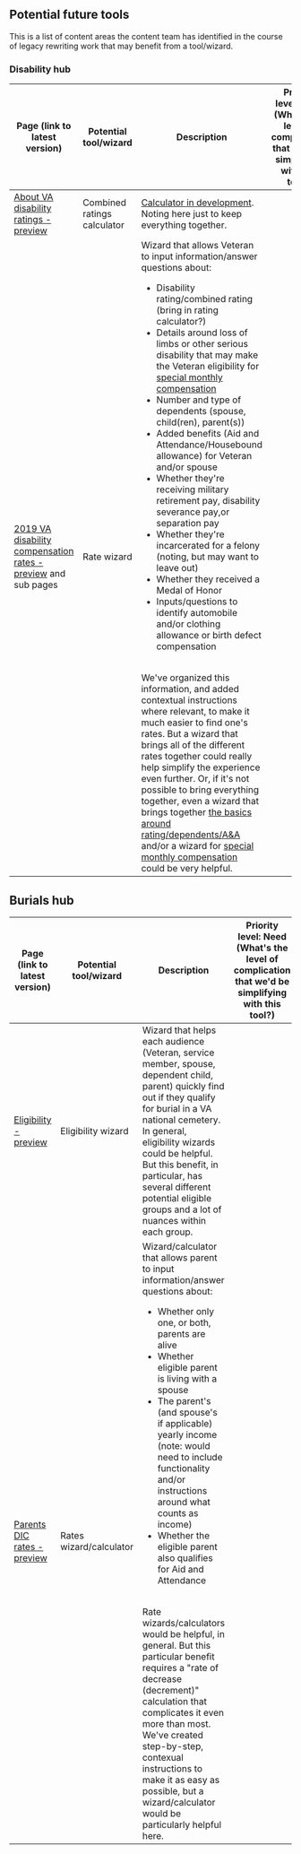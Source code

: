 ## Potential future tools

This is a list of content areas the content team has identified in the course of legacy rewriting work that may benefit from a tool/wizard.

### Disability hub

| Page (link to latest version) | Potential tool/wizard | Description | Priority level: Need <br> (What's the level of complication that we'd be simplifying with this tool?) | Priority level: Use <br> (How many people are using the benefit/visiting the page/need the information?)  | Example(s) for reference |
| --- | --- | --- | --- | --- |--- | 
| [About VA disability ratings - preview](https://vagov-content-pr-268.herokuapp.com/disability/about-disability-ratings/) | Combined ratings calculator | [Calculator in development](https://app.zenhub.com/workspaces/vft-59c95ae5fda7577a9b3184f8/issues/department-of-veterans-affairs/vets.gov-team/18214). Noting here just to keep everything together. | | | |
| [2019 VA disability compensation rates - preview](https://vagov-content-pr-268.herokuapp.com/disability/compensation-rates/) and sub pages | Rate wizard | Wizard that allows Veteran to input information/answer questions about: <ul><li> Disability rating/combined rating (bring in rating calculator?)</li><li>Details around loss of limbs or other serious disability that may make the Veteran eligibility for [special monthly compensation](https://vagov-content-pr-268.herokuapp.com/disability/compensation-rates/special-monthly-compensation-rates/)</li> <li>Number and type of dependents (spouse, child(ren), parent(s))</li><li>Added benefits (Aid and Attendance/Housebound allowance) for Veteran and/or spouse</li><li>Whether they're receiving military retirement pay, disability severance pay,or separation pay</li><li>Whether they're incarcerated for a felony (noting, but may want to leave out)</li><li>Whether they received a Medal of Honor</li><li>Inputs/questions to identify automobile and/or clothing allowance or birth defect compensation</li></ul> <br> We've organized this information, and added contextual instructions where relevant, to make it much easier to find one's rates. But a wizard that brings all of the different rates together could really help simplify the experience even further. Or, if it's not possible to bring everything together, even a wizard that brings together [the basics around rating/dependents/A&A](https://vagov-content-pr-268.herokuapp.com/disability/compensation-rates/veteran-rates/) and/or a wizard for [special monthly compensation](https://vagov-content-pr-268.herokuapp.com/disability/compensation-rates/special-monthly-compensation-rates/) could be very helpful.| | | <ul><li>[Hill & Ponton Disability Attorneys](https://www.hillandponton.com/va-disability-calculator/)</li><li>[Good Calculators](https://goodcalculators.com/va-disability-calculator/)</li><li>[CCK Law](https://cck-law.com/va-disability-calculator/)</li> |
 

## Burials hub

| Page (link to latest version) | Potential tool/wizard | Description | Priority level: Need <br> (What's the level of complication that we'd be simplifying with this tool?) | Priority level: Use <br> (How many people are using the benefit/visiting the page/need the information?)  | Example(s) for reference |
| --- | --- | --- | --- | --- |--- | 
| [Eligibility - preview](https://vagov-content-pr-137.herokuapp.com/burials-memorials/eligibility/) | Eligibility wizard | Wizard that helps each audience (Veteran, service member, spouse, dependent child, parent) quickly find out if they qualify for burial in a VA national cemetery. In general, eligibility wizards could be helpful. But this benefit, in particular, has several different potential eligible groups and a lot of nuances within each group. | | | |
| [Parents DIC rates - preview](https://vagov-content-pr-438.herokuapp.com/burials-memorials/parent-dic-rates/#historic-rates) | Rates wizard/calculator | Wizard/calculator that allows parent to input information/answer questions about: <ul><li> Whether only one, or both, parents are alive</li><li>Whether eligible parent is living with a spouse</li><li>The parent's (and spouse's if applicable) yearly income (note: would need to include functionality and/or instructions around what counts as income)</li><li>Whether the eligible parent also qualifies for Aid and Attendance</li></ul> <br> Rate wizards/calculators would be helpful, in general. But this particular benefit requires a "rate of decrease (decrement)" calculation that complicates it even more than most. We've created step-by-step, contexual instructions to make it as easy as possible, but a wizard/calculator would be particularly helpful here. | | | |
